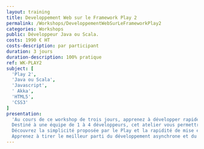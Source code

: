 ```yaml
---
layout: training
title: Developpement Web sur le Framework Play 2
permalink: /Workshops/DeveloppementWebSurLeFrameworkPlay2
categories: Workshops
public: Développeur Java ou Scala.
costs: 1990 € HT
costs-description: par participant
duration: 3 jours
duration-description: 100% pratique
ref: WK-PLAY2
subject: [
  'Play 2',
  'Java ou Scala',
  'Javascript',
  '￼Akka',
  'HTML5',
  'CSS3'
]
presentation:
  'Au cours de ce workshop de trois jours, apprenez à développer rapidement des applications web basées sur le framework Play.
  Destiné à une équipe de 1 à 4 développeurs, cet atelier vous permettra de mettre en oeuvre une application tirant au mieux partie du framework Play en 3 jours.
  Découvrez la simplicité proposée par le Play et la rapidité de mise en oeuvre associée.
  Apprenez à tirer le meilleur parti du développement asynchrone et du système d’acteurs proposé par Akka. Créez de nouveaux usages en tirant parti des nouveautés temps réel offertes par HTML5.'
---
```

